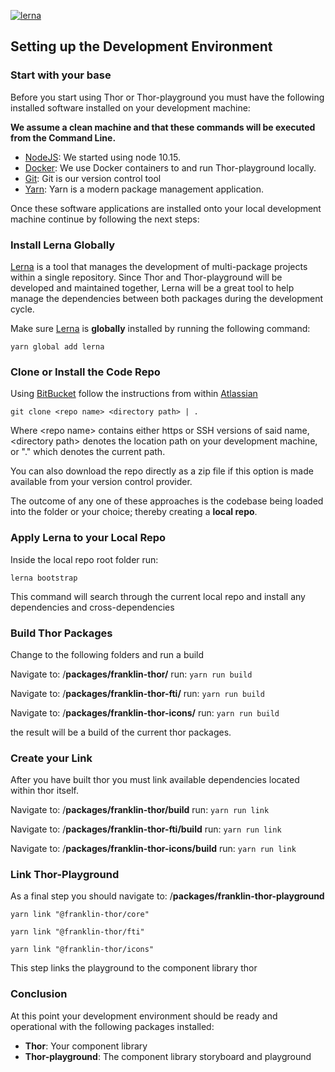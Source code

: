[![lerna](https://img.shields.io/badge/maintained%20with-lerna-cc00ff.svg)](https://lerna.js.org/)

## Setting up the Development Environment

### Start with your base

Before you start using Thor or Thor-playground you must have the following installed software installed on your development machine:

**We assume a clean machine and that these commands will be executed from the Command Line.**

* [NodeJS](https://nodejs.org/en/): We started using node 10.15. 
* [Docker](https://www.docker.com/products/docker-desktop): We use Docker containers to  and run Thor-playground locally.
* [Git](https://git-scm.com/downloads): Git is our version control tool
* [Yarn](https://yarnpkg.com/en/docs/install#mac-stable): Yarn is a modern package management application.

Once these software applications are installed onto your local development machine continue by following the next steps:

### Install Lerna Globally

[Lerna](https://lerna.js.org/) is a tool that manages the development of multi-package projects within a single repository. Since Thor and Thor-playground will be developed and maintained together, Lerna will be a great tool to help manage the dependencies between both packages during the development cycle.

Make sure [Lerna](https://lerna.js.org/) is **globally** installed by running the following command:

```text
yarn global add lerna
```

### Clone or Install the Code Repo

Using [BitBucket](https://confluence.atlassian.com/bitbucket/clone-a-repository-223217891.html) follow the instructions from within [Atlassian](https://confluence.atlassian.com/bitbucket/clone-a-repository-223217891.html)

```text
git clone <repo name> <directory path> | .
```

Where &lt;repo name&gt; contains either https or SSH versions of said name, &lt;directory path&gt; denotes the location path on your development machine, or "." which denotes the current path.

You can also download the repo directly as a zip file if this option is made available from your version control provider.

The outcome of any one of these approaches is the codebase being loaded into the folder or your choice; thereby creating a **local repo**.

### Apply Lerna to your Local Repo

Inside the local repo root folder run:

```text
lerna bootstrap
```

This command will search through the current local repo and install any dependencies and cross-dependencies

### Build Thor Packages

Change to the following folders and run a build


Navigate to: /**packages/franklin-thor/**
run: `yarn run build`

Navigate to: /**packages/franklin-thor-fti/**
run: `yarn run build`

Navigate to: /**packages/franklin-thor-icons/**
run: `yarn run build`

the result will be a build of the current thor packages.

### Create your Link

After you have built thor you must link available dependencies located within thor itself. 

Navigate to: /**packages/franklin-thor/build**
run: `yarn run link`


Navigate to: /**packages/franklin-thor-fti/build**
run: `yarn run link`

Navigate to: /**packages/franklin-thor-icons/build**
run: `yarn run link`

### Link Thor-Playground

As a final step you should navigate to: /**packages/franklin-thor-playground**

```text
yarn link "@franklin-thor/core"
```

```text
yarn link "@franklin-thor/fti"
```

```text
yarn link "@franklin-thor/icons"
```

This step links the playground to the component library thor

### Conclusion

At this point your development environment should be ready and operational with the following packages installed:

* **Thor**: Your component library 
* **Thor-playground**: The component library storyboard and playground
